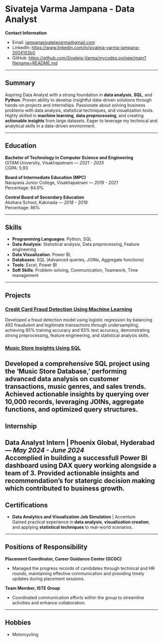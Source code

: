 # Sivateja Varma Jampana - Data Analyst

**Contact Information**  
- Email: jampanasivatejavarma@gmail.com  
- LinkedIn: https://www.linkedin.com/in/sivateja-varma-jampana-2004102b0
- GitHub: https://github.com/Sivateja-Varma/mycodes.py/new/main?filename=README.md 

---

## **Summary**  
Aspiring Data Analyst with a strong foundation in **data analysis**, **SQL**, and **Python**. Proven ability to develop insightful data-driven solutions through hands-on projects and internships. Passionate about solving business problems with data analysis, statistical techniques, and visualization tools. Highly skilled in **machine learning**, **data preprocessing**, and creating **actionable insights** from large datasets. Eager to leverage my technical and analytical skills in a data-driven environment.

---

## **Education**  
**Bachelor of Technology in Computer Science and Engineering**  
GITAM University, Visakhapatnam — *2021 - 2025*  
CGPA: 5.93

**Board of Intermediate Education (MPC)**  
Narayana Junior College, Visakhapatnam — *2019 - 2021*  
Percentage: 84.9%

**Central Board of Secondary Education**  
Akshara School, Kakinada — *2018 - 2019*  
Percentage: 86%

---

## **Skills**  
- **Programming Languages**: Python, SQL  
- **Data Analysis**: Statistical analysis, Data preprocessing, Feature engineering  
- **Data Visualization**: Power BI,  
- **Databases**: SQL (Advanced queries, JOINs, Aggregate functions)  
- **Tools**:  Excel, Power BI  
- **Soft Skills**: Problem-solving, Communication, Teamwork, Time management

---

## **Projects**

### **[Credit Card Fraud Detection Using Machine Learning](https://github.com/yourusername/project1)**  
Developed a fraud detection model using logistic regression by balancing 492 fraudulent and legitimate transactions through undersampling, achieving 95% training accuracy and 93% test
accuracy, demonstrating strong preprocessing, feature engineering, and statistical analysis skills.

### **[Music Store Insights Using SQL](https://github.com/yourusername/project2)**  
Developed a comprehensive SQL project using the ‘Music Store Database,’ performing advanced data analysis on customer transactions, music genres, and sales trends. Achieved actionable insights by querying over 10,000 records, leveraging JOINs, aggregate functions, and optimized query structures.
---

## **Internship**

**Data Analyst Intern | Phoenix Global, Hyderabad** — *May 2024 - June 2024*  
Accomplied in building a successfull Power BI dashboard using DAX query working alongside a team of 3.
Provided actionable insights and recommendation’s for statergic decision making which contributed to business growth.
---

## **Certifications**  
- **Data Analytics and Visualization Job Simulation** | Accenture  
  Gained practical experience in **data analysis**, **visualization creation**, and applying **statistical techniques** to real-world scenarios.

---

## **Positions of Responsibility**  

**Placement Coordinator, Career Guidance Center (GCGC)**  
- Managed the progress records of candidates through technical and HR rounds, maintaining effective communication and providing timely updates during placement sessions.

**Team Member, ISTE Group**  
- Coordinated communication efforts within the group to streamline activities and enhance collaboration.

---

## **Hobbies**  
- Motorcycling
